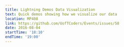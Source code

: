 ```yaml
---
title: Lightning Demos Data Visualization
text: Quick demos showing how we visualize our data
location: MP408
link: https://github.com/UofTCoders/Events/issues/58
date: 2016-08-04
startTime: '18:10'
endTime: '19:00'
---
```

